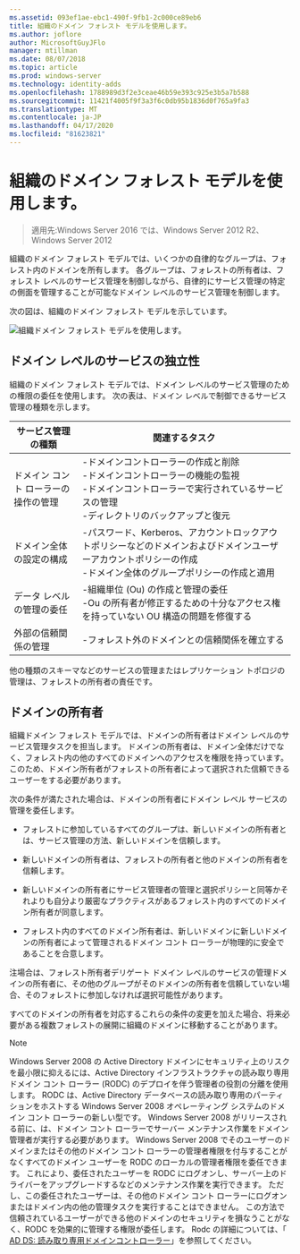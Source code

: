 ```yaml
---
ms.assetid: 093ef1ae-ebc1-490f-9fb1-2c000ce89eb6
title: 組織のドメイン フォレスト モデルを使用します。
ms.author: joflore
author: MicrosoftGuyJFlo
manager: mtillman
ms.date: 08/07/2018
ms.topic: article
ms.prod: windows-server
ms.technology: identity-adds
ms.openlocfilehash: 1788989d3f2e3ceae46b59e393c925e3b5a7b588
ms.sourcegitcommit: 11421f4005f9f3a3f6c0db95b1836d0f765a9fa3
ms.translationtype: MT
ms.contentlocale: ja-JP
ms.lasthandoff: 04/17/2020
ms.locfileid: "81623821"
---
```

# <a name="using-the-organizational-domain-forest-model"></a>組織のドメイン フォレスト モデルを使用します。

> 適用先:Windows Server 2016 では、Windows Server 2012 R2、Windows Server 2012

組織のドメイン フォレスト モデルでは、いくつかの自律的なグループは、フォレスト内のドメインを所有します。 各グループは、フォレストの所有者は、フォレスト レベルのサービス管理を制御しながら、自律的にサービス管理の特定の側面を管理することが可能なドメイン レベルのサービス管理を制御します。

次の図は、組織のドメイン フォレスト モデルを示しています。

![組織ドメイン フォレスト モデルを使用します。](../../media/Using-the-Organizational-Domain-Forest-Model/c50a3c6a-b0e4-43ec-ad62-f05d05f0bbd2.gif)

## <a name="domain-level-service-autonomy"></a>ドメイン レベルのサービスの独立性

組織のドメイン フォレスト モデルでは、ドメイン レベルのサービス管理のための権限の委任を使用します。 次の表は、ドメイン レベルで制御できるサービス管理の種類を示します。

| サービス管理の種類 | 関連するタスク |
| -------------------------- |----------------- |
| ドメイン コント ローラーの操作の管理    | -ドメインコントローラーの作成と削除<br />-ドメインコントローラーの機能の監視<br />-ドメインコントローラーで実行されているサービスの管理<br />-ディレクトリのバックアップと復元 |
| ドメイン全体の設定の構成         | -パスワード、Kerberos、アカウントロックアウトポリシーなどのドメインおよびドメインユーザーアカウントポリシーの作成<br />-ドメイン全体のグループポリシーの作成と適用 |
| データ レベルの管理の委任       | -組織単位 (Ou) の作成と管理の委任<br />-Ou の所有者が修正するための十分なアクセス権を持っていない OU 構造の問題を修復する |
| 外部の信頼関係の管理 | -フォレスト外のドメインとの信頼関係を確立する |

他の種類のスキーマなどのサービスの管理またはレプリケーション トポロジの管理は、フォレストの所有者の責任です。

## <a name="domain-owner"></a>ドメインの所有者

組織ドメイン フォレスト モデルでは、ドメインの所有者はドメイン レベルのサービス管理タスクを担当します。 ドメインの所有者は、ドメイン全体だけでなく、フォレスト内の他のすべてのドメインへのアクセスを権限を持っています。 このため、ドメイン所有者がフォレストの所有者によって選択された信頼できるユーザーをする必要があります。

次の条件が満たされた場合は、ドメインの所有者にドメイン レベル サービスの管理を委任します。

- フォレストに参加しているすべてのグループは、新しいドメインの所有者とは、サービス管理の方法、新しいドメインを信頼します。

- 新しいドメインの所有者は、フォレストの所有者と他のドメインの所有者を信頼します。

- 新しいドメインの所有者にサービス管理者の管理と選択ポリシーと同等かそれよりも自分より厳密なプラクティスがあるフォレスト内のすべてのドメイン所有者が同意します。

- フォレスト内のすべてのドメイン所有者は、新しいドメインに新しいドメインの所有者によって管理されるドメイン コント ローラーが物理的に安全であることを合意します。

注場合は、フォレスト所有者デリゲート ドメイン レベルのサービスの管理ドメインの所有者に、その他のグループがそのドメインの所有者を信頼していない場合、そのフォレストに参加しなければ選択可能性があります。

すべてのドメインの所有者を対応するこれらの条件の変更を加えた場合、将来必要がある複数フォレストの展開に組織のドメインに移動することがあります。

> [!NOTE]
> Windows Server 2008 の Active Directory ドメインにセキュリティ上のリスクを最小限に抑えるには、Active Directory インフラストラクチャの読み取り専用ドメイン コント ローラー (RODC) のデプロイを伴う管理者の役割の分離を使用します。 RODC は、Active Directory データベースの読み取り専用のパーティションをホストする Windows Server 2008 オペレーティング システムのドメイン コント ローラーの新しい型です。 Windows Server 2008 がリリースされる前に、は、ドメイン コント ローラーでサーバー メンテナンス作業をドメイン管理者が実行する必要があります。 Windows Server 2008 でそのユーザーのドメインまたはその他のドメイン コント ローラーの管理者権限を付与することがなくすべてのドメイン ユーザーを RODC のローカルの管理者権限を委任できます。 これにより、委任されたユーザーを RODC にログオンし、サーバー上のドライバーをアップグレードするなどのメンテナンス作業を実行できます。 ただし、この委任されたユーザーは、その他のドメイン コント ローラーにログオンまたはドメイン内の他の管理タスクを実行することはできません。 この方法で信頼されているユーザーができる他のドメインのセキュリティを損なうことがなく、RODC を効果的に管理する権限が委任します。 Rodc の詳細については、「 [AD DS: 読み取り専用ドメインコントローラー](https://docs.microsoft.com/previous-versions/windows/it-pro/windows-server-2008-R2-and-2008/cc732801(v=ws.10))」を参照してください。
